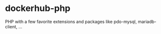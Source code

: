 # dockerhub-php

PHP with a few favorite extensions and packages like pdo-mysql, mariadb-client, ...

